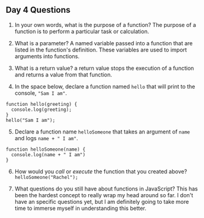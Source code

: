 ## Day 4 Questions

1. In your own words, what is the purpose of a function?
The purpose of a function is to perform a particular task or calculation.

2. What is a parameter?
A named variable passed into a function that are listed in the function's definition. These variables are used to import arguments into functions.

3. What is a return value?
a return value stops the execution of a function and returns a value from that function.

4. In the space below, declare a function named `hello` that will print to the console, `"Sam I am"`.
```
function hello(greeting) {
  console.log(greeting);
}
hello("Sam I am");
```

5. Declare a function name `helloSomeone` that takes an argument of `name` and logs `name + " I am"`.
```
function helloSomeone(name) {
  console.log(name + " I am")
}
```

6. How would you _call_ or _execute_ the function that you created above?
`helloSomeone("Rachel");`

7. What questions do you still have about functions in JavaScript?
This has been the hardest concept to really wrap my head around so far. I don't have an specific questions yet, but I am definitely going to take more time to immerse myself in understanding this better.
